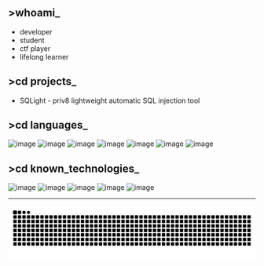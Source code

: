 ## >whoami_
- developer
- student
- ctf player
- lifelong learner
  
## >cd projects_
- SQLight - priv8 lightweight automatic SQL injection tool
## >cd languages_
![image](https://github.com/0xSHIN/0xSHIN/assets/126964670/5e00008f-004e-4f23-ba67-832012b1c6a3)
![image](https://github.com/0xSHIN/0xSHIN/assets/126964670/6c4514fb-622c-4b3c-abd8-f9919532b339)
![image](https://github.com/0xSHIN/0xSHIN/assets/126964670/f0a5f24f-cd5a-4184-baf9-31ebae4a2123)
![image](https://github.com/0xSHIN/0xSHIN/assets/126964670/eae14eb3-972d-417e-90ba-2a14ed14b96e)
![image](https://github.com/0xSHIN/0xSHIN/assets/126964670/d7d165ff-8a70-4908-a8fa-1dec87502418)
![image](https://github.com/0xSHIN/0xSHIN/assets/126964670/b999f9df-19a0-46b8-a580-cfe477fdedd9)
![image](https://github.com/0xSHIN/0xSHIN/assets/126964670/426e0c2c-0778-4aa4-903a-c5be6626620b)
## >cd known_technologies_
![image](https://github.com/0xSHIN/0xSHIN/assets/126964670/f669c931-586f-4a26-ad53-30a71e1d796d)
![image](https://github.com/0xSHIN/0xSHIN/assets/126964670/ba7f0337-b889-4697-bf25-abf4e84ed4a6)
![image](https://github.com/0xSHIN/0xSHIN/assets/126964670/0d4f3fa9-59a1-4e13-89f5-8dc76f04e13a)
![image](https://github.com/0xSHIN/0xSHIN/assets/126964670/ab2cbf8f-eb5d-43f4-81e8-7bb43515967c)
![image](https://github.com/0xSHIN/0xSHIN/assets/126964670/68502777-89e7-4d4e-baee-6d037adc200b)

---

<picture>
  <source media="(prefers-color-scheme: dark)" srcset="https://raw.githubusercontent.com/0xSHIN/0xSHIN/output/github-contribution-grid-snake-dark.svg">
  <source media="(prefers-color-scheme: light)" srcset="https://raw.githubusercontent.com/0xSHIN/0xSHIN/output/github-contribution-grid-snake.svg">
  <img alt="github contribution grid snake animation" src="https://raw.githubusercontent.com/0xSHIN/0xSHIN/output/github-contribution-grid-snake.svg">
</picture>
